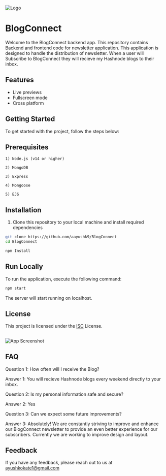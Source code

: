 
![Logo](https://th.bing.com/th/id/OIP.TaJKUtzWmFGnUsVJzwlqmAAAAA?pid=ImgDet&w=200&h=200&rs=1)


# BlogConnect

Welcome to the BlogConnect backend app. This repository contains Backend and frontend code for newsletter application. This application is designed to handle the distribution of newsletter.
When a user will Subscribe to BlogConnect they will recieve my Hashnode blogs to their inbox. 


## Features

- Live previews
- Fullscreen mode
- Cross platform


## Getting Started

 To get started with the project, follow the steps below:
 
## Prerequisites

    1) Node.js (v14 or higher)

    2) MongoDB

    3) Express

    4) Mongoose

    5) EJS


## Installation

1) Clone this repository to your local machine and install required dependencies

```bash
git clone https://github.com/aayushk9/BlogConnect
cd BlogConnect
```

```bash
npm Install
 ```
    
## Run Locally

To run the application, execute the following command:


```bash
npm start
```

The server will start running on localhost.
## License

This project is licensed under the [ISC](https://fossa.com/blog/open-source-software-licenses-101-isc-license/) License.


## 

![App Screenshot](https://t4.ftcdn.net/jpg/01/52/40/77/240_F_152407752_7AnelPYDABZ9XY7qbGFJY6ggueUkpslm.jpg)

## FAQ

Question 1: How often will I receive the Blog?

Answer 1: You will recieve Hashnode blogs every weekend directly to your inbox.


Question 2: Is my personal information safe and secure?

Answer 2: Yes


Question 3: Can we expect some future improvements?

Answer 3: Absolutely! We are constantly striving to improve and enhance our BlogConnect newsletter to provide an even better experience for our subscribers. Currently we are working to improve design and layout.


## Feedback

If you have any feedback, please reach out to us at ayushkokate1@gmail.com


